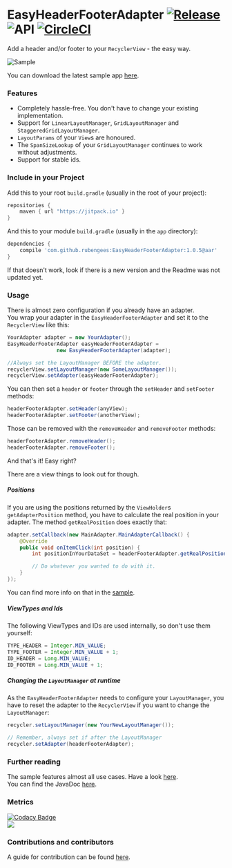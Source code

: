 # EasyHeaderFooterAdapter [![Release](https://jitpack.io/v/rubengees/EasyHeaderFooterAdapter.svg)](https://jitpack.io/#rubengees/EasyHeaderFooterAdapter) ![API](https://img.shields.io/badge/API-9%2B-blue.svg) [![CircleCI](https://circleci.com/gh/rubengees/EasyHeaderFooterAdapter.svg?style=shield)](https://circleci.com/gh/rubengees/EasyHeaderFooterAdapter)

Add a header and/or footer to your `RecyclerView` - the easy way.

![Sample](art/sample.gif)

You can download the latest sample app [here](https://github.com/rubengees/EasyHeaderFooterAdapter/releases/download/1.0.5/sample-release.apk).

### Features

- Completely hassle-free. You don't have to change your existing implementation.
- Support for `LinearLayoutManager`, `GridLayoutManager` and `StaggeredGridLayoutManager`.
- `LayoutParams` of your `View`s are honoured.
- The `SpanSizeLookup` of your `GridLayoutManager` continues to work without adjustments.
- Support for stable ids.

### Include in your Project

Add this to your root `build.gradle` (usually in the root of your project):

```groovy
repositories {
    maven { url "https://jitpack.io" }
}
```

And this to your module `build.gradle` (usually in the `app` directory):

```groovy
dependencies {
    compile 'com.github.rubengees:EasyHeaderFooterAdapter:1.0.5@aar'
}
```

If that doesn't work, look if there is a new version and the Readme was not updated yet.

### Usage

There is almost zero configuration if you already have an adapter.  
You wrap your adapter in the `EasyHeaderFooterAdapter` and set it to the `RecyclerView` like this:

```java
YourAdapter adapter = new YourAdapter();
EasyHeaderFooterAdapter easyHeaderFooterAdapter = 
                new EasyHeaderFooterAdapter(adapter);

//Always set the LayoutManager BEFORE the adapter.
recyclerView.setLayoutManager(new SomeLayoutManager());
recyclerView.setAdapter(easyHeaderFooterAdapter);
```

You can then set a `header` or `footer` through the `setHeader` and `setFooter` methods:

```java
headerFooterAdapter.setHeader(anyView);
headerFooterAdapter.setFooter(anotherView);
```

Those can be removed with the `removeHeader` and `removeFooter` methods:

```java
headerFooterAdapter.removeHeader();
headerFooterAdapter.removeFooter();
```

And that's it! Easy right?

There are a view things to look out for though.

##### Positions

If you are using the positions returned by the `ViewHolder`s `getAdapterPosition` method, you have to calculate the real position in your adapter. The method `getRealPosition` does exactly that:

```java
adapter.setCallback(new MainAdapter.MainAdapterCallback() {
    @Override
    public void onItemClick(int position) {
        int positionInYourDataSet = headerFooterAdapter.getRealPosition(position);

        // Do whatever you wanted to do with it.
    }
});
```

You can find more info on that in the [sample](sample/src/main/java/com/rubengees/easyheaderfooteradaptersample/MainActivity.java#L58).

##### ViewTypes and Ids

The following ViewTypes and IDs are used internally, so don't use them yourself:

```java
TYPE_HEADER = Integer.MIN_VALUE;
TYPE_FOOTER = Integer.MIN_VALUE + 1;
ID_HEADER = Long.MIN_VALUE;
ID_FOOTER = Long.MIN_VALUE + 1;
```

##### Changing the `LayoutManager` at runtime

As the `EasyHeaderFooterAdapter` needs to configure your `LayoutManager`, you have to reset the adapter to the `RecyclerView` if you want to change the `LayoutManager`:

```java
recycler.setLayoutManager(new YourNewLayoutManager());

// Remember, always set if after the LayoutManager
recycler.setAdapter(headerFooterAdapter);
```

### Further reading

The sample features almost all use cases. Have a look [here](sample/src/main/java/com/rubengees/easyheaderfooteradaptersample).  
You can find the JavaDoc [here](https://jitpack.io/com/github/rubengees/EasyHeaderFooterAdapter/1.0.5/javadoc/).

### Metrics

[![Codacy Badge](https://api.codacy.com/project/badge/Grade/f4d420e243c145c88ceac22b86f819eb)](https://www.codacy.com/app/geesruben/EasyHeaderFooterAdapter?utm_source=github.com&amp;utm_medium=referral&amp;utm_content=rubengees/EasyHeaderFooterAdapter&amp;utm_campaign=Badge_Grade)  
<a href="http://www.methodscount.com/?lib=com.github.rubengees%3AEasyHeaderFooterAdapter%3A%2B"><img src="https://img.shields.io/badge/Methods and size-core: 73 | deps: 9347 | 8 KB-e91e63.svg"/></a>

### Contributions and contributors

A guide for contribution can be found [here](.github/CONTRIBUTING.md).
